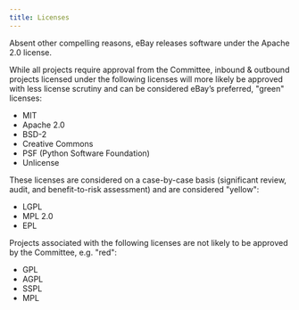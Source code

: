 ```yaml
---
title: Licenses
---
```


Absent other compelling reasons, eBay releases software under the Apache 2.0 license.

While all projects require approval from the Committee, inbound & outbound projects licensed under the following licenses will more likely be approved with less license scrutiny and can be considered eBay’s preferred, "green" licenses:
- MIT
- Apache 2.0
- BSD-2
- Creative Commons
- PSF (Python Software Foundation)
- Unlicense

These licenses are considered on a case-by-case basis (significant review, audit, and benefit-to-risk assessment) and are considered "yellow":
- LGPL
- MPL 2.0
- EPL

Projects associated with the following licenses are not likely to be approved by the Committee, e.g. "red":
- GPL
- AGPL
- SSPL
- MPL
